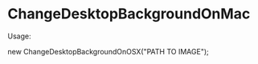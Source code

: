 ChangeDesktopBackgroundOnMac
============================


Usage:

new ChangeDesktopBackgroundOnOSX("PATH TO IMAGE");
